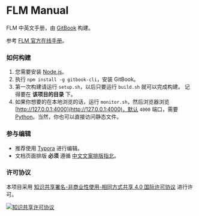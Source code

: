 # FLM Manual

FLM 中英文手册，由 [GitBook](https://github.com/GitbookIO/gitbook-cli) 构建。

参考 [FLM 官方在线手册](https://www.image-line.com/support/flstudio_mobile_online_manual/html/plugins/FL%20Studio%20Mobile.htm)。

### 如何构建

1. 您需要安装 [Node.js](https://nodejs.org/zh-cn/)。
2. 执行 `npm install -g gitbook-cli`，安装 GitBook。
3. 第一次构建请运行 `setup.sh`，以后只要运行 `build.sh` 就可以完成构建。
   记得要在 **该项目的目录** 下。
4. 如果你想要的在本地浏览的话，运行 `monitor.sh`，然后浏览器浏览 [http://127.0.0.1:4000](http://127.0.0.1:4000)，默认 `4000` 端口，需要 [Python](https://www.python.org/)。当然，你也可以直接访问静态文件。

### 参与编辑

- 推荐使用 [Typora](https://www.typora.io/) 进行编辑。
- 文档页面排版 **必须** 遵循 [中文文案排版指北](https://github.com/sparanoid/chinese-copywriting-guidelines)。

### 许可协议

本项目采用 [知识共享署名-非商业性使用-相同方式共享 4.0 国际许可协议](https://creativecommons.org/licenses/by-nc-sa/4.0/) 进行许可。

[![知识共享许可协议](https://i.creativecommons.org/l/by-nc-sa/4.0/88x31.png)](https://creativecommons.org/licenses/by-nc-sa/4.0/)
